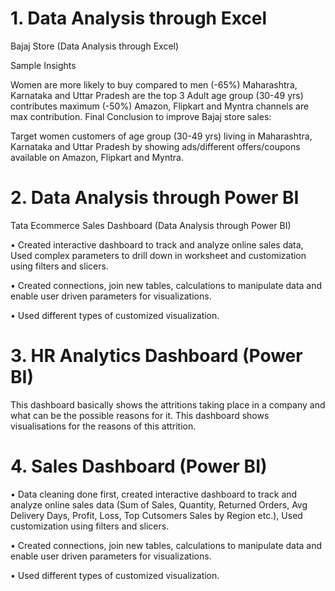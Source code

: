 # 1. Data Analysis through Excel

Bajaj Store (Data Analysis through Excel)

Sample Insights

Women are more likely to buy compared to men (-65%)
Maharashtra, Karnataka and Uttar Pradesh are the top 3 Adult age group (30-49 yrs) contributes maximum (-50%) Amazon, Flipkart and Myntra channels are max contribution.
Final Conclusion to improve Bajaj store sales:

Target women customers of age group (30-49 yrs) living in Maharashtra, Karnataka and Uttar Pradesh by showing 
ads/different offers/coupons available on Amazon, Flipkart and Myntra.

# 2. Data Analysis through Power BI

Tata Ecommerce Sales Dashboard  (Data Analysis through Power BI)

• Created interactive dashboard to track and analyze online sales data, Used complex parameters to drill down in worksheet and customization using filters and slicers.

• Created connections, join new tables, calculations to manipulate data and enable user driven parameters for visualizations.

• Used different types of customized visualization.

# 3. HR Analytics Dashboard (Power BI)

This dashboard basically shows the attritions taking place in a company and what can be the possible reasons for it. This dashboard shows visualisations for the reasons of this attrition.

# 4. Sales Dashboard (Power BI)

 • Data cleaning done first, created interactive dashboard to track and analyze online sales data (Sum of Sales, Quantity, Returned Orders, Avg Delivery Days, Profit, Loss, Top Cutsomers Sales by Region etc.), Used customization using filters and slicers.

• Created connections, join new tables, calculations to manipulate data and enable user driven parameters for visualizations.

• Used different types of customized visualization.

